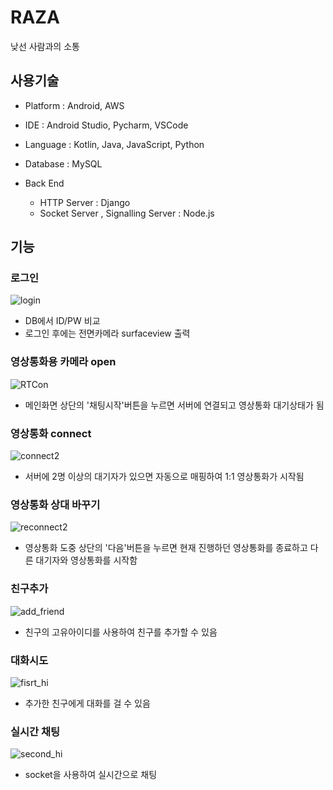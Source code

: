 # RAZA

낮선 사람과의 소통

## 사용기술
- Platform : Android, AWS
- IDE : Android Studio, Pycharm, VSCode
- Language : Kotlin, Java, JavaScript, Python
- Database : MySQL

- Back End 
  - HTTP Server : Django
  - Socket Server , Signalling Server : Node.js


## 기능

### 로그인
![login](https://user-images.githubusercontent.com/46639812/90663132-3b7f9980-e284-11ea-8959-4ba9c94676a0.gif)

- DB에서 ID/PW 비교
- 로그인 후에는 전면카메라 surfaceview 출력

### 영상통화용 카메라 open
![RTCon](https://user-images.githubusercontent.com/46639812/90664007-61596e00-e285-11ea-9b8c-102f146c1bc7.gif)

- 메인화면 상단의 '채팅시작'버튼을 누르면 서버에 연결되고 영상통화 대기상태가 됨

### 영상통화 connect
![connect2](https://user-images.githubusercontent.com/46639812/90664879-358ab800-e286-11ea-9fcf-e401551de586.gif)

- 서버에 2명 이상의 대기자가 있으면 자동으로 매핑하여 1:1 영상통화가 시작됨

### 영상통화 상대 바꾸기
![reconnect2](https://user-images.githubusercontent.com/46639812/90665045-7aaeea00-e286-11ea-928b-2df0ea99856b.gif)

- 영상통화 도중 상단의 '다음'버튼을 누르면 현재 진행하던 영상통화를 종료하고 다른 대기자와 영상통화를 시작함

### 친구추가
![add_friend](https://user-images.githubusercontent.com/46639812/90664935-4c310f00-e286-11ea-9a20-a3f41d45faf9.gif)

- 친구의 고유아이디를 사용하여 친구를 추가할 수 있음

### 대화시도
![fisrt_hi](https://user-images.githubusercontent.com/46639812/90665221-b6e24a80-e286-11ea-9040-82a8c772c169.gif)

- 추가한 친구에게 대화를 걸 수 있음

### 실시간 채팅
![second_hi](https://user-images.githubusercontent.com/46639812/90665315-d6797300-e286-11ea-92ce-fe7e8ebb1ecb.gif)

- socket을 사용하여 실시간으로 채팅
